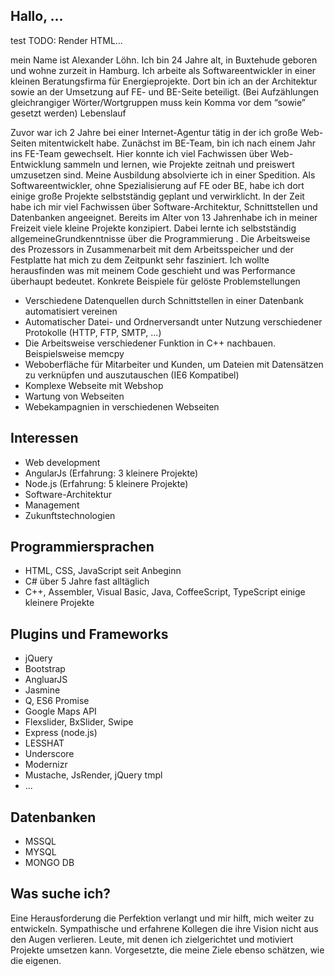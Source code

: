 ## Hallo, ...

<span>test</span> TODO: Render HTML...

mein Name ist Alexander Löhn. Ich bin 24 Jahre alt, in Buxtehude geboren und wohne zurzeit in Hamburg.
Ich arbeite als Softwareentwickler in einer kleinen Beratungsfirma für Energieprojekte. Dort bin ich an der Architektur sowie an der Umsetzung auf FE- und BE-Seite beteiligt. (Bei Aufzählungen gleichrangiger Wörter/Wortgruppen muss kein Komma vor dem “sowie” gesetzt werden)
Lebenslauf

Zuvor war ich 2 Jahre bei einer Internet-Agentur tätig in der ich große Web-Seiten mitentwickelt habe. Zunächst im BE-Team, bin ich nach einem Jahr ins FE-Team gewechselt. Hier konnte ich viel Fachwissen über Web-Entwicklung sammeln und lernen, wie Projekte zeitnah und preiswert umzusetzen sind.
Meine Ausbildung absolvierte ich in einer Spedition. Als Softwareentwickler, ohne Spezialisierung auf FE oder BE, habe ich dort einige große Projekte selbstständig geplant und verwirklicht. In der Zeit habe ich mir viel Fachwissen über Software-Architektur, Schnittstellen und Datenbanken angeeignet.
Bereits im Alter von 13 Jahrenhabe ich in meiner Freizeit viele kleine Projekte konzipiert. Dabei lernte ich selbstständig allgemeineGrundkenntnisse über die Programmierung . Die Arbeitsweise des Prozessors in Zusammenarbeit mit dem Arbeitsspeicher und der Festplatte hat mich zu dem Zeitpunkt sehr fasziniert. Ich wollte herausfinden was mit meinem Code geschieht  und was Performance überhaupt bedeutet.
Konkrete Beispiele für gelöste Problemstellungen

* Verschiedene Datenquellen durch Schnittstellen in einer Datenbank automatisiert vereinen
* Automatischer Datei- und Ordnerversandt unter Nutzung verschiedener Protokolle (HTTP, FTP, SMTP, ...)
* Die Arbeitsweise verschiedener Funktion in C++ nachbauen. Beispielsweise memcpy
* Weboberfläche für Mitarbeiter und Kunden, um Dateien mit Datensätzen zu verknüpfen und auszutauschen (IE6 Kompatibel)
* Komplexe Webseite mit Webshop
* Wartung von Webseiten
* Webekampagnien in verschiedenen Webseiten

## Interessen
* Web development
* AngularJs (Erfahrung: 3 kleinere Projekte)
* Node.js (Erfahrung: 5 kleinere Projekte)
* Software-Architektur
* Management
* Zukunftstechnologien

## Programmiersprachen
* HTML, CSS, JavaScript seit Anbeginn
* C# über 5 Jahre fast alltäglich
* C++, Assembler, Visual Basic, Java, CoffeeScript, TypeScript einige kleinere Projekte

## Plugins und Frameworks
* jQuery
* Bootstrap
* AngluarJS
* Jasmine
* Q, ES6 Promise
* Google Maps API
* Flexslider, BxSlider, Swipe
* Express (node.js)
* LESSHAT
* Underscore
* Modernizr
* Mustache, JsRender, jQuery tmpl
* ...

## Datenbanken
* MSSQL
* MYSQL
* MONGO DB

## Was suche ich?
Eine Herausforderung die Perfektion verlangt und mir hilft, mich weiter zu entwickeln.
Sympathische und erfahrene Kollegen die ihre Vision nicht aus den Augen verlieren. Leute, mit denen ich zielgerichtet und motiviert Projekte umsetzen kann.
Vorgesetzte, die meine Ziele ebenso schätzen, wie die eigenen.